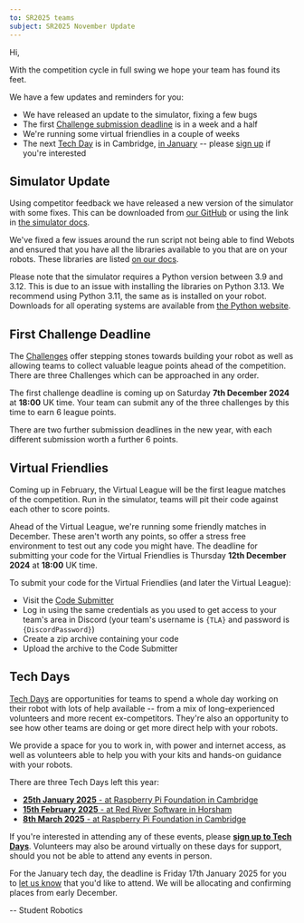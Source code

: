 ```yaml
---
to: SR2025 teams
subject: SR2025 November Update
---
```


Hi,

With the competition cycle in full swing we hope your team has found its feet.

We have a few updates and reminders for you:

* We have released an update to the simulator, fixing a few bugs
* The first [Challenge submission deadline][challenge-deadline] is in a week and a half
* We're running some virtual friendlies in a couple of weeks
* The next [Tech Day][tech-days] is in Cambridge, [in January][cambridge-tech-day-january] -- please [sign up][tech-day-signup] if you're interested

## Simulator Update

Using competitor feedback we have released a new version of the simulator with some fixes. This can be downloaded from [our GitHub](https://github.com/srobo/sbot_simulator/releases/download/2025.1.1/sbot-simulator-2025.1.1.zip) or using the link in [the simulator docs](https://studentrobotics.org/docs/simulator/setting_up_simulator).

We've fixed a few issues around the run script not being able to find Webots and ensured that you have all the libraries available to you that are on your robots. These libraries are listed [on our docs](https://studentrobotics.org/docs/kit/brain_board/python_libraries).

Please note that the simulator requires a Python version between 3.9 and 3.12. This is due to an issue with installing the libraries on Python 3.13. We recommend using Python 3.11, the same as is installed on your robot. Downloads for all operating systems are available from [the Python website](https://www.python.org/downloads/release/python-3119/).

## First Challenge Deadline

The [Challenges][challenges] offer stepping stones towards building your robot as well as allowing teams to collect valuable league points ahead of the competition. There are three Challenges which can be approached in any order.

The first challenge deadline is coming up on Saturday **7th December 2024** at **18:00** UK time. Your team can submit any of the three challenges by this time to earn 6 league points.

There are two further submission deadlines in the new year, with each different submission worth a further 6 points.

## Virtual Friendlies

Coming up in February, the Virtual League will be the first league matches of the competition. Run in the simulator, teams will pit their code against each other to score points.

Ahead of the Virtual League, we're running some friendly matches in December. These aren't worth any points, so offer a stress free environment to test out any code you might have. The deadline for submitting your code for the Virtual Friendlies is Thursday **12th December 2024** at **18:00** UK time.

To submit your code for the Virtual Friendlies (and later the Virtual League):

* Visit the [Code Submitter][code-submitter]
* Log in using the same credentials as you used to get access to your team's area in Discord (your team's username is `{TLA}` and password is `{DiscordPassword}`)
* Create a zip archive containing your code
* Upload the archive to the Code Submitter

## Tech Days

[Tech Days][tech-days] are opportunities for teams to spend a whole day working on their robot with lots of help available -- from a mix of long-experienced volunteers and more recent ex-competitors. They're also an opportunity to see how other teams are doing or get more direct help with your robots.

We provide a space for you to work in, with power and internet access, as well as volunteers able to help you with your kits and hands-on guidance with your robots.

There are three Tech Days left this year:

* [**25th January 2025** - at Raspberry Pi Foundation in Cambridge][cambridge-tech-day-january]
* [**15th February 2025** - at Red River Software in Horsham][horsham-tech-day-february]
* [**8th March 2025** - at Raspberry Pi Foundation in Cambridge][cambridge-tech-day-march]

If you're interested in attending any of these events, please **[sign up to Tech Days][tech-day-signup]**.
Volunteers may also be around virtually on these days for support, should you not be able to attend any events in person.

For the January tech day, the deadline is Friday 17th January 2025 for you to [let us know][tech-day-signup] that you'd like to attend. We will be allocating and confirming places from early December.

-- Student Robotics


[challenge-deadline]: https://studentrobotics.org/events/sr2025/first-challenge-submission-deadline/
[cambridge-tech-day-january]: https://studentrobotics.org/events/sr2025/cambridge-tech-day-january
[horsham-tech-day-february]: https://studentrobotics.org/events/sr2025/horsham-tech-day-february
[cambridge-tech-day-march]: https://studentrobotics.org/events/sr2025/cambridge-tech-day-march
[challenges]: https://studentrobotics.org/docs/resources/2025/challenges.html
[code-submitter]: https://studentrobotics.org/code-submitter/
[tech-days]: https://studentrobotics.org/docs/robots_101/tech_days
[tech-day-signup]: https://forms.gle/SpZnqpUAaRbxwy2C9
